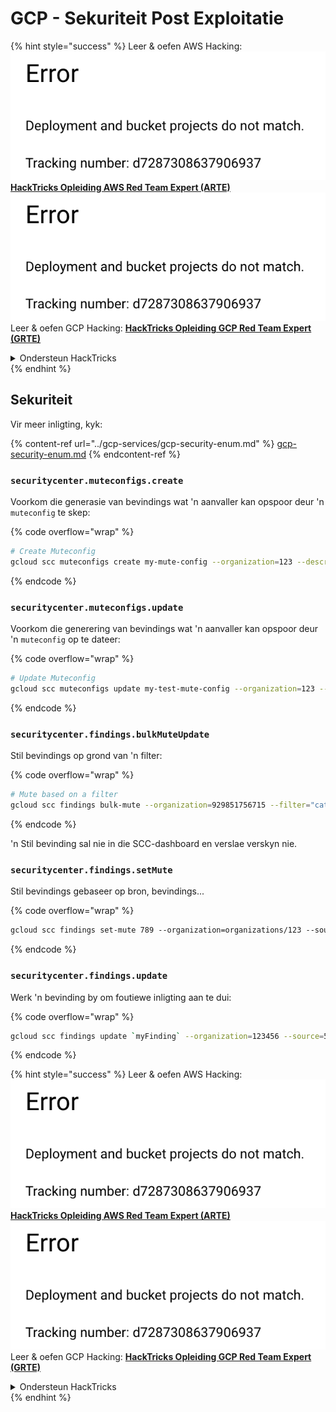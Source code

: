 # GCP - Sekuriteit Post Exploitatie

{% hint style="success" %}
Leer & oefen AWS Hacking:<img src="../../../.gitbook/assets/image (1) (1).png" alt="" data-size="line">[**HackTricks Opleiding AWS Red Team Expert (ARTE)**](https://training.hacktricks.xyz/courses/arte)<img src="../../../.gitbook/assets/image (1) (1).png" alt="" data-size="line">\
Leer & oefen GCP Hacking: <img src="../../../.gitbook/assets/image (2).png" alt="" data-size="line">[**HackTricks Opleiding GCP Red Team Expert (GRTE)**<img src="../../../.gitbook/assets/image (2).png" alt="" data-size="line">](https://training.hacktricks.xyz/courses/grte)

<details>

<summary>Ondersteun HackTricks</summary>

* Kyk na die [**intekening planne**](https://github.com/sponsors/carlospolop)!
* **Sluit aan by die** 💬 [**Discord groep**](https://discord.gg/hRep4RUj7f) of die [**telegram groep**](https://t.me/peass) of **volg** ons op **Twitter** 🐦 [**@hacktricks\_live**](https://twitter.com/hacktricks\_live)**.**
* **Deel hacking truuks deur PRs in te dien na die** [**HackTricks**](https://github.com/carlospolop/hacktricks) en [**HackTricks Cloud**](https://github.com/carlospolop/hacktricks-cloud) github repos.

</details>
{% endhint %}

## Sekuriteit

Vir meer inligting, kyk:

{% content-ref url="../gcp-services/gcp-security-enum.md" %}
[gcp-security-enum.md](../gcp-services/gcp-security-enum.md)
{% endcontent-ref %}

### `securitycenter.muteconfigs.create`

Voorkom die generasie van bevindings wat 'n aanvaller kan opspoor deur 'n `muteconfig` te skep:

{% code overflow="wrap" %}
```bash
# Create Muteconfig
gcloud scc muteconfigs create my-mute-config --organization=123 --description="This is a test mute config" --filter="category=\"XSS_SCRIPTING\""
```
{% endcode %}

### `securitycenter.muteconfigs.update`

Voorkom die generering van bevindings wat 'n aanvaller kan opspoor deur 'n `muteconfig` op te dateer:

{% code overflow="wrap" %}
```bash
# Update Muteconfig
gcloud scc muteconfigs update my-test-mute-config --organization=123 --description="This is a test mute config" --filter="category=\"XSS_SCRIPTING\""
```
{% endcode %}

### `securitycenter.findings.bulkMuteUpdate`

Stil bevindings op grond van 'n filter:

{% code overflow="wrap" %}
```bash
# Mute based on a filter
gcloud scc findings bulk-mute --organization=929851756715 --filter="category=\"XSS_SCRIPTING\""
```
{% endcode %}

'n Stil bevinding sal nie in die SCC-dashboard en verslae verskyn nie.

### `securitycenter.findings.setMute`

Stil bevindings gebaseer op bron, bevindings... 

{% code overflow="wrap" %}
```bash
gcloud scc findings set-mute 789 --organization=organizations/123 --source=456 --mute=MUTED
```
{% endcode %}

### `securitycenter.findings.update`

Werk 'n bevinding by om foutiewe inligting aan te dui:

{% code overflow="wrap" %}
```bash
gcloud scc findings update `myFinding` --organization=123456 --source=5678 --state=INACTIVE
```
{% endcode %}

{% hint style="success" %}
Leer & oefen AWS Hacking:<img src="../../../.gitbook/assets/image (1) (1).png" alt="" data-size="line">[**HackTricks Opleiding AWS Red Team Expert (ARTE)**](https://training.hacktricks.xyz/courses/arte)<img src="../../../.gitbook/assets/image (1) (1).png" alt="" data-size="line">\
Leer & oefen GCP Hacking: <img src="../../../.gitbook/assets/image (2).png" alt="" data-size="line">[**HackTricks Opleiding GCP Red Team Expert (GRTE)**<img src="../../../.gitbook/assets/image (2).png" alt="" data-size="line">](https://training.hacktricks.xyz/courses/grte)

<details>

<summary>Ondersteun HackTricks</summary>

* Kyk na die [**subskripsie planne**](https://github.com/sponsors/carlospolop)!
* **Sluit aan by die** 💬 [**Discord groep**](https://discord.gg/hRep4RUj7f) of die [**telegram groep**](https://t.me/peass) of **volg** ons op **Twitter** 🐦 [**@hacktricks\_live**](https://twitter.com/hacktricks\_live)**.**
* **Deel hacking truuks deur PRs in te dien na die** [**HackTricks**](https://github.com/carlospolop/hacktricks) en [**HackTricks Cloud**](https://github.com/carlospolop/hacktricks-cloud) github repos.

</details>
{% endhint %}
